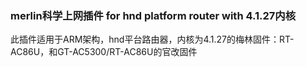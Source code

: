 ### merlin科学上网插件 for hnd platform router with 4.1.27内核
此插件适用于ARM架构，hnd平台路由器，内核为4.1.27的梅林固件：RT-AC86U，和GT-AC5300/RT-AC86U的官改固件